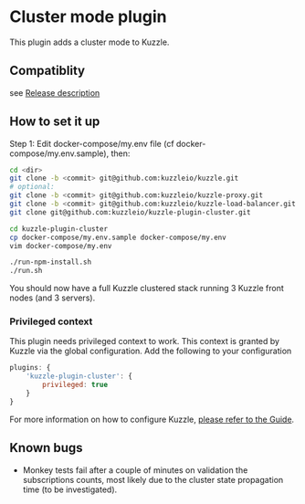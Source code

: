 
# Cluster mode plugin

This plugin adds a cluster mode to Kuzzle.

## Compatiblity

see [Release description](https://github.com/kuzzleio/kuzzle-plugin-cluster/releases)

## How to set it up

Step 1: Edit docker-compose/my.env file (cf docker-compose/my.env.sample), then:

```bash
cd <dir>
git clone -b <commit> git@github.com:kuzzleio/kuzzle.git
# optional:
git clone -b <commit> git@github.com:kuzzleio/kuzzle-proxy.git
git clone -b <commit> git@github.com:kuzzleio/kuzzle-load-balancer.git
git clone git@github.com:kuzzleio/kuzzle-plugin-cluster.git

cd kuzzle-plugin-cluster
cp docker-compose/my.env.sample docker-compose/my.env
vim docker-compose/my.env

./run-npm-install.sh
./run.sh
```

You should now have a full Kuzzle clustered stack running 3 Kuzzle front nodes (and 3 servers).

### Privileged context

This plugin needs privileged context to work. This context is granted by Kuzzle via the global configuration. Add the following to your configuration

```javascript
plugins: {
    'kuzzle-plugin-cluster': {
        privileged: true
    }
}
```

For more information on how to configure Kuzzle, [please refer to the Guide](http://docs.kuzzle.io/guide/#configuring-kuzzle).

## Known bugs

* Monkey tests fail after a couple of minutes on validation the subscriptions counts, most likely due to the cluster state propagation time (to be investigated).


